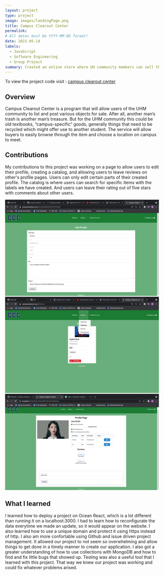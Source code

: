 ```yaml
---
layout: project
type: project
image: images/landingPage.png
title: Campus Clearout Center
permalink: 
# All dates must be YYYY-MM-DD format!
date: 2021-05-14
labels:
  - JavaScript
  - Software Engineering
  - Group Project
summary: Created an online store where UH community members can sell their used items.
---
```

To view the project code visit : 
[campus clearout center](https://github.com/campus-clearout-center/clearout-center)

## Overview 
Campus Clearout Center is a program that will allow users of the UHM community to list and post various objects for sale. After all, another man’s trash is another man’s treasure. But for the UHM community this could be old textbooks, “campus-specific” goods, generally things that need to be recycled which might offer use to another student. The service will allow buyers to easily browse through the item and choose a location on campus to meet.

## Contributions
My contributions to this project was working on a page to allow users to edit their profile, creating a catalog, and allowing users to leave reviews on other's profile pages. Users can only edit certain parts of their created profile. The catalog is where users can search for specific items with the labels we have created. And users can leave their rating out of five stars with comments about other users. 

<div class="ui medium rounded images">
  <img class="ui image" src="../images/editProfile.png">
  <img class="ui image" src="../images/catalogPages.png">
  <img class="ui image" src="../images/Reviews.png">
</div>

## What I learned
I learned how to deploy a project on Ocean React, which is a lot different than running it on a localhost:3000. I had to learn how to reconfigurate the data everytime we made an update, so it would appear on the website. I also learned how to use a unique domain and protect it using https instead of http. I also am more confortable using Github and issue driven project management. It allowed our project to not seem so overwhelming and allow things to get done in a timely manner to create our application. I also got a greater understanding of how to use collections with MongoDB and how to find and fix little bugs that showed up. Testing was also a useful tool that I learned with this project. That way we knew our project was working and could fix whatever problems arised. 
